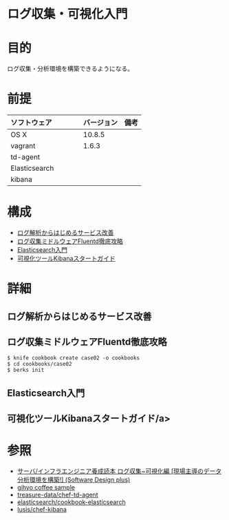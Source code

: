 ログ収集・可視化入門
===
# 目的
ログ収集・分析環境を構築できるようになる。

# 前提
| ソフトウェア     | バージョン    | 備考         |
|:---------------|:-------------|:------------|
| OS X           |10.8.5        |             |
| vagrant   　　　|1.6.3         |             |
| td-agent  　　　|         |             |
| Elasticsearch  　　　|         |             |
| kibana    　　　|         |             |

# 構成
+ [ログ解析からはじめるサービス改善](#1)
+ [ログ収集ミドルウェアFluentd徹底攻略](#2)
+ [Elasticsearch入門](#3)
+ [可視化ツールKibanaスタートガイド](#4)

# 詳細
## <a name="1">ログ解析からはじめるサービス改善</a>
## <a name="2">ログ収集ミドルウェアFluentd徹底攻略</a>
```
$ knife cookbook create case02 -o cookbooks
$ cd cookbooks/case02
$ berks init
```

## <a name="3">Elasticsearch入門</a>
## <a name="4">可視化ツールKibanaスタートガイド/a>

# 参照
+ [サーバ/インフラエンジニア養成読本 ログ収集~可視化編 [現場主導のデータ分析環境を構築!] (Software Design plus)](http://www.amazon.co.jp/%E3%82%A4%E3%83%B3%E3%83%95%E3%83%A9%E3%82%A8%E3%83%B3%E3%82%B8%E3%83%8B%E3%82%A2%E9%A4%8A%E6%88%90%E8%AA%AD%E6%9C%AC-%E3%83%AD%E3%82%B0%E5%8F%8E%E9%9B%86~%E5%8F%AF%E8%A6%96%E5%8C%96%E7%B7%A8-%E7%8F%BE%E5%A0%B4%E4%B8%BB%E5%B0%8E%E3%81%AE%E3%83%87%E3%83%BC%E3%82%BF%E5%88%86%E6%9E%90%E7%92%B0%E5%A2%83%E3%82%92%E6%A7%8B%E7%AF%89-Software-Design/dp/4774169838/ref=pd_sim_b_3?ie=UTF8&refRID=17896T8SCN28CX9EAY64)
+ [gihyo coffee sample](https://github.com/suzuken/gihyo-coffee-sample)
+ [treasure-data/chef-td-agent](https://github.com/treasure-data/chef-td-agent)
+ [elasticsearch/cookbook-elasticsearch](https://github.com/elasticsearch/cookbook-elasticsearch.git)
+ [lusis/chef-kibana](https://github.com/lusis/chef-kibana)
